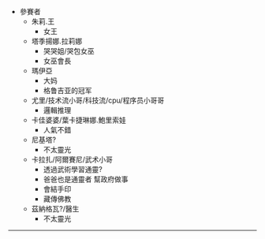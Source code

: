 + 參賽者
    + 朱莉.王
        + 女王
    + 塔季揚娜.拉莉娜
        + 哭哭姐/哭包女巫
        + 女巫會長
    + 瑪伊亞
        + 大妈
        + 格鲁吉亚的冠军
    + 尤里/技术流小哥/科技流/cpu/程序员小哥哥
        + 邏輯推理
    + 卡佳婆婆/葉卡捷琳娜.鮑里索娃
        + 人氣不錯
    + 尼基塔?
        + 不太靈光
    + 卡拉扎/阿爾賽尼/武术小哥
        + 透過武術學習通靈?
        + 爸爸也是通靈者 幫政府做事
        + 會結手印
        + 藏傳佛教
    + 茲納格瓦?/醫生
        + 不太靈光


***
